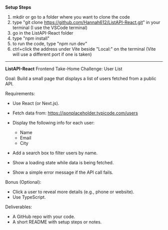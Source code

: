 **Setup Steps**
  1. mkdir or go to a folder where you want to clone the code 
  2. type "git clone https://github.com/Hannah612/ListAPI-React.git" in your terminal (I use the VSCode terminal)
  3. go in the ListAPI-React folder
  4. type "npm install"
  5. to run the code, type "npm run dev" 
  6. ctrl+click the address under Vite beside "Local:" on the terminal (Vite will use a different port if one is taken)

---------------------------------------------------------------------------------------------------------------------------------------------------------------------------

**ListAPI-React**
Frontend Take-Home Challenge: User List

Goal: Build a small page that displays a list of users fetched from a public API.

Requirements:

- Use React (or Next.js).
- Fetch data from: https://jsonplaceholder.typicode.com/users

- Display the following info for each user:
  - Name
  - Email
  - City
  
- Add a search box to filter users by name.
- Show a loading state while data is being fetched.
- Show a simple error message if the API call fails.

Bonus (Optional):
- Click a user to reveal more details (e.g., phone or website).
- Use TypeScript.

Deliverables:
- A GitHub repo with your code.
- A short README with setup steps or notes.

